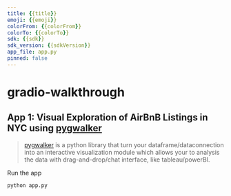 ```yaml
---
title: {{title}}
emoji: {{emoji}}
colorFrom: {{colorFrom}}
colorTo: {{colorTo}}
sdk: {{sdk}}
sdk_version: {{sdkVersion}}
app_file: app.py
pinned: false
---
```


# gradio-walkthrough
 
## App 1: Visual Exploration of AirBnB Listings in NYC using [pygwalker](https://github.com/Kanaries/pygwalker)
> [pygwalker]() is a python library that turn your dataframe/dataconnection into an interactive visualization module which allows your to analysis the data with drag-and-drop/chat interface, like tableau/powerBI.

Run the app

```bash
python app.py
```
